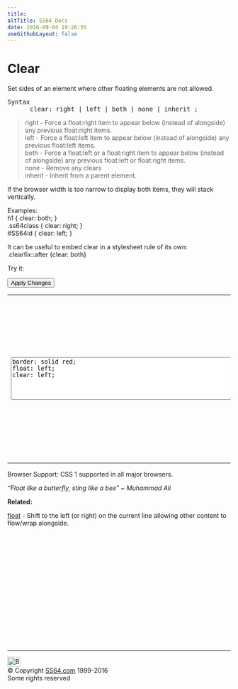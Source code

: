 ```yaml
---
title:
altTitle: SS64 Docs
date: 2016-09-04 19:26:55
useGithubLayout: false
---
```

<!-- #BeginLibraryItem "/Library/head_css.lbi" --><!-- #EndLibraryItem --><h1>Clear</h1>
<p>Set sides of an element where other floating elements are not allowed.</p>
<pre>Syntax
      clear: right | left | both | none | inherit ;</pre>
<blockquote>
<p><span class="code">right</span> - Force a <span class="code">float:right</span> item to appear below (instead of alongside) any previous <span class="code">float:right</span> items.<br>
<span class="code">left </span>- Force a <span class="code">float:left</span> item to appear below (instead of alongside) any previous <span class="code">float:left</span> items.<br>
<span class="code">both</span> - Force a <span class="code">float:left</span> or a <span class="code">float:right</span> item to appear below (instead of alongside) any previous <span class="code">float:left</span> or  <span class="code">float:right </span>items.<br>
none - Remove any clears<br>
inherit - Inherit from a parent element.
</p>
</blockquote>
<p>If the browser width is too narrow to display both items, they will stack vertically.</p>
<p>Examples:<br>
  <span class="code">h1 { clear: both; }<br>
    .ss64class { clear: right; }</span><br>
<span class="code">#SS64id { clear: left;  }</span> </p>
<p>It can be useful to embed clear in a stylesheet rule of its own: <br>
<span class="code">.clearfix::after {clear: both}</span><br>
</p>
<p>Try it:</p><input type="button" onclick="ApplyStyle()" value="Apply Changes">
<table>
  <tbody><tr>
    <td><textarea name="tryit" id="trycode" cols="60" rows="6" onfocus="this.style.background='#fff';" onblur="this.style.background='#eee';" tabindex="1">border: solid red;
float: left;
clear: left;
</textarea></td>
    <td><div style="float:left; border:solid blue">This div is floated left,<br>
it is several lines long,<br>
leaving some vertical space</div>
<div style="float:right; border:solid green">This div is floated Right</div>
<div id="tryresult">Another DIV</div>
</td>
  </tr>
</tbody></table>
<p>Browser Support: CSS 1 supported in all major browsers.</p>
<p class="quote"><i>“Float like a butterfly, sting like a bee” ~ Muhammad Ali</i></p><p><b>Related:</b></p>
<p><a href="float.html">float</a> - Shift to the left (or right) on the current line allowing other content to flow/wrap alongside.</p><!-- #BeginLibraryItem "/Library/foot_css.lbi" --><p><script async="" src="//pagead2.googlesyndication.com/pagead/js/adsbygoogle.js"></script>
<!-- CSS -->
<ins class="adsbygoogle" style="display:inline-block;width:300px;height:250px" data-ad-client="ca-pub-6140977852749469" data-ad-slot="2739097502"></ins>
<script>
(adsbygoogle = window.adsbygoogle || []).push({});
</script></p>
<hr>
<div id="bl" class="footer"><a href="#"><img src="../images/top.png" width="30" height="22" alt="Back to the Top"></a></div>
<div id="br" class="footer, tagline">© Copyright <a href="http://ss64.com/">SS64.com</a> 1999-2016<br>
Some rights reserved</div><!-- #EndLibraryItem -->

